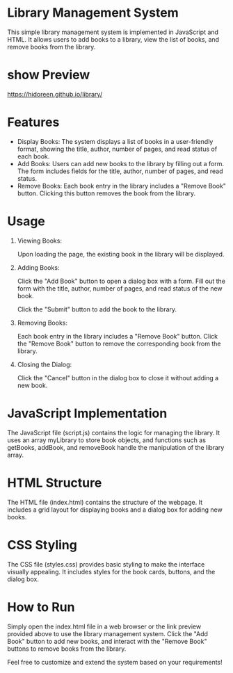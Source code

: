 # Library Management System
This simple library management system is implemented in JavaScript and HTML. It allows users to add books to a library, view the list of books, and remove books from the library.

# show Preview
https://hidoreen.github.io/library/

# Features
<ul>
<li>
Display Books: The system displays a list of books in a user-friendly format, showing the title, author, number of pages, and read status of each book.
</li>

<li>Add Books: Users can add new books to the library by filling out a form. The form includes fields for the title, author, number of pages, and read status.
</li>

<li>
Remove Books: Each book entry in the library includes a "Remove Book" button. Clicking this button removes the book from the library.
</li>
</ul>

# Usage
1. Viewing Books:

      Upon loading the page, the existing book in the library will be displayed.

2. Adding Books:

   Click the "Add Book" button to open a dialog box with a form.
   Fill out the form with the title, author, number of pages, and read status of the new book.

   Click the "Submit" button to add the book to the library.

3. Removing Books:

   Each book entry in the library includes a "Remove Book" button.
   Click the "Remove Book" button to remove the corresponding book from the library.

4. Closing the Dialog:

   Click the "Cancel" button in the dialog box to close it without adding a new book.

# JavaScript Implementation
The JavaScript file (script.js) contains the logic for managing the library. It uses an array myLibrary to store book objects, and functions such as getBooks, addBook, and removeBook handle the manipulation of the library array.

# HTML Structure
The HTML file (index.html) contains the structure of the webpage. It includes a grid layout for displaying books and a dialog box for adding new books.

# CSS Styling
The CSS file (styles.css) provides basic styling to make the interface visually appealing. It includes styles for the book cards, buttons, and the dialog box.

# How to Run
Simply open the index.html file in a web browser or the link preview provided above to use the library management system. Click the "Add Book" button to add new books, and interact with the "Remove Book" buttons to remove books from the library.

Feel free to customize and extend the system based on your requirements!


